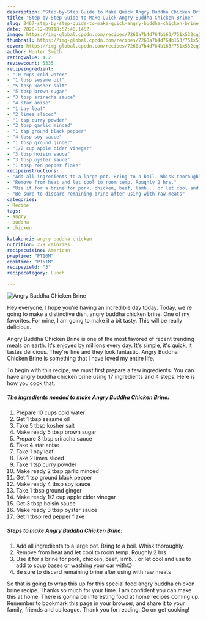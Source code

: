 ```yaml
---
description: "Step-by-Step Guide to Make Quick Angry Buddha Chicken Brine"
title: "Step-by-Step Guide to Make Quick Angry Buddha Chicken Brine"
slug: 2467-step-by-step-guide-to-make-quick-angry-buddha-chicken-brine
date: 2020-12-09T18:52:40.145Z
image: https://img-global.cpcdn.com/recipes/7260a7b4d764b163/751x532cq70/angry-buddha-chicken-brine-recipe-main-photo.jpg
thumbnail: https://img-global.cpcdn.com/recipes/7260a7b4d764b163/751x532cq70/angry-buddha-chicken-brine-recipe-main-photo.jpg
cover: https://img-global.cpcdn.com/recipes/7260a7b4d764b163/751x532cq70/angry-buddha-chicken-brine-recipe-main-photo.jpg
author: Hunter Smith
ratingvalue: 4.2
reviewcount: 5335
recipeingredient:
- "10 cups cold water"
- "1 tbsp sesame oil"
- "5 tbsp kosher salt"
- "5 tbsp brown sugar"
- "3 tbsp sriracha sauce"
- "4 star anise"
- "1 bay leaf"
- "2 limes sliced"
- "1 tsp curry powder"
- "2 tbsp garlic minced"
- "1 tsp ground black pepper"
- "4 tbsp soy sauce"
- "1 tbsp ground ginger"
- "1/2 cup apple cider vinegar"
- "3 tbsp hoisin sauce"
- "3 tbsp oyster sauce"
- "1 tbsp red pepper flake"
recipeinstructions:
- "Add all ingredients to a large pot. Bring to a boil. Whisk thoroughly."
- "Remove from heat and let cool to room temp. Roughly 2 hrs."
- "Use it for a brine for pork, chicken, beef, lamb... or let cool and use to add to soup bases or washing your car with😉"
- "Be sure to discard remaining brine after using with raw meats"
categories:
- Recipe
tags:
- angry
- buddha
- chicken

katakunci: angry buddha chicken 
nutrition: 279 calories
recipecuisine: American
preptime: "PT16M"
cooktime: "PT51M"
recipeyield: "3"
recipecategory: Lunch

---
```



![Angry Buddha Chicken Brine](https://img-global.cpcdn.com/recipes/7260a7b4d764b163/751x532cq70/angry-buddha-chicken-brine-recipe-main-photo.jpg)

Hey everyone, I hope you're having an incredible day today. Today, we're going to make a distinctive dish, angry buddha chicken brine. One of my favorites. For mine, I am going to make it a bit tasty. This will be really delicious.



Angry Buddha Chicken Brine is one of the most favored of recent trending meals on earth. It's enjoyed by millions every day. It's simple, it's quick, it tastes delicious. They're fine and they look fantastic. Angry Buddha Chicken Brine is something that I have loved my entire life.


To begin with this recipe, we must first prepare a few ingredients. You can have angry buddha chicken brine using 17 ingredients and 4 steps. Here is how you cook that.

<!--inarticleads1-->

##### The ingredients needed to make Angry Buddha Chicken Brine:

1. Prepare 10 cups cold water
1. Get 1 tbsp sesame oil
1. Take 5 tbsp kosher salt
1. Make ready 5 tbsp brown sugar
1. Prepare 3 tbsp sriracha sauce
1. Take 4 star anise
1. Take 1 bay leaf
1. Take 2 limes sliced
1. Take 1 tsp curry powder
1. Make ready 2 tbsp garlic minced
1. Get 1 tsp ground black pepper
1. Make ready 4 tbsp soy sauce
1. Take 1 tbsp ground ginger
1. Make ready 1/2 cup apple cider vinegar
1. Get 3 tbsp hoisin sauce
1. Make ready 3 tbsp oyster sauce
1. Get 1 tbsp red pepper flake




<!--inarticleads2-->

##### Steps to make Angry Buddha Chicken Brine:

1. Add all ingredients to a large pot. Bring to a boil. Whisk thoroughly.
1. Remove from heat and let cool to room temp. Roughly 2 hrs.
1. Use it for a brine for pork, chicken, beef, lamb... or let cool and use to add to soup bases or washing your car with😉
1. Be sure to discard remaining brine after using with raw meats




So that is going to wrap this up for this special food angry buddha chicken brine recipe. Thanks so much for your time. I am confident you can make this at home. There is gonna be interesting food at home recipes coming up. Remember to bookmark this page in your browser, and share it to your family, friends and colleague. Thank you for reading. Go on get cooking!
